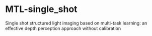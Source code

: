 # MTL-single_shot
Single shot structured light imaging based on multi-task learning: an effective depth perception approach without calibration

